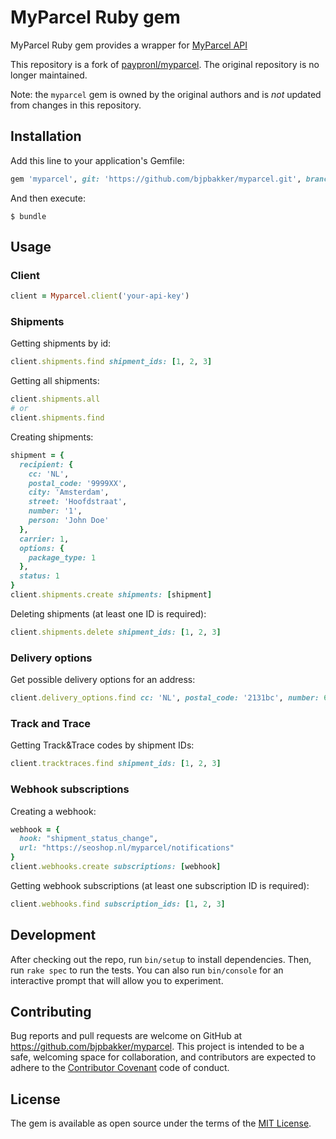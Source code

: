 # MyParcel Ruby gem

MyParcel Ruby gem provides a wrapper for [MyParcel API](https://myparcelnl.github.io/api/)

This repository is a fork of
[paypronl/myparcel](https://github.com/paypronl/myparcel). The original
repository is no longer maintained.

Note: the `myparcel` gem is owned by the original authors and is *not* updated
from changes in this repository.

## Installation

Add this line to your application's Gemfile:

```ruby
gem 'myparcel', git: 'https://github.com/bjpbakker/myparcel.git', branch: 'next'
```

And then execute:

    $ bundle

## Usage

### Client

```ruby
client = Myparcel.client('your-api-key')
```

### Shipments

Getting shipments by id:

```ruby
client.shipments.find shipment_ids: [1, 2, 3]
```

Getting all shipments:

```ruby
client.shipments.all
# or
client.shipments.find
```

Creating shipments:

```ruby
shipment = {
  recipient: {
    cc: 'NL',
    postal_code: '9999XX',
    city: 'Amsterdam',
    street: 'Hoofdstraat',
    number: '1',
    person: 'John Doe'
  },
  carrier: 1,
  options: {
    package_type: 1
  },
  status: 1
}
client.shipments.create shipments: [shipment]
```

Deleting shipments (at least one ID is required):

```ruby
client.shipments.delete shipment_ids: [1, 2, 3]
```

### Delivery options

Get possible delivery options for an address:

```ruby
client.delivery_options.find cc: 'NL', postal_code: '2131bc', number: 679, carrier: 'postnl'
```

### Track and Trace

Getting Track&Trace codes by shipment IDs:

```ruby
client.tracktraces.find shipment_ids: [1, 2, 3]
```

### Webhook subscriptions

Creating a webhook:

```ruby
webhook = {
  hook: "shipment_status_change",
  url: "https://seoshop.nl/myparcel/notifications"
}
client.webhooks.create subscriptions: [webhook]
```

Getting webhook subscriptions (at least one subscription ID is required):

```ruby
client.webhooks.find subscription_ids: [1, 2, 3]
```

## Development

After checking out the repo, run `bin/setup` to install dependencies. Then, run `rake spec` to run the tests. You can also run `bin/console` for an interactive prompt that will allow you to experiment.

## Contributing

Bug reports and pull requests are welcome on GitHub at https://github.com/bjpbakker/myparcel. This project is intended to be a safe, welcoming space for collaboration, and contributors are expected to adhere to the [Contributor Covenant](http://contributor-covenant.org) code of conduct.


## License

The gem is available as open source under the terms of the [MIT License](http://opensource.org/licenses/MIT).
